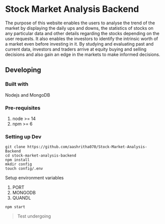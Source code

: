 # Stock Market Analysis Backend

The purpose of this website enables the users to analyse the trend of the market by displaying the daily ups and downs, the statistics of stocks on any particular data and other details regarding the stocks depending on the user requests. It also enables the investors to identify the intrinsic worth of a market even before investing in it. By studying and evaluating past and current data, investors and traders arrive at equity buying and selling decisions and also gain an edge in the markets to make informed decisions.

## Developing

### Built with

Nodejs and MongoDB

### Pre-requisites

1. node >= 14
2. npm >= 6

### Setting up Dev

```
git clone https://github.com/aashritha070/Stock-Market-Analysis-Backend
cd stock-market-analysis-backend
npm install
mkdir config
touch config/.env
```

Setup environment variables

1. PORT
2. MONGODB
3. QUANDL

```
npm start
```

> Test undergoing
